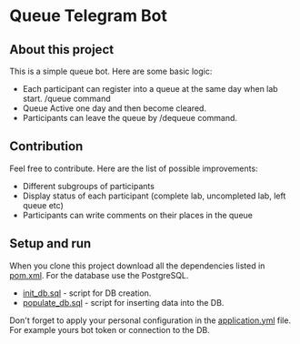 # Queue Telegram Bot
## About this project
This is a simple queue bot. Here are some basic logic:
- Each participant can register into a queue at the same day when lab start. /queue command 
- Queue Active one day and then become cleared.
- Participants can leave the queue by /dequeue command.

## Contribution
Feel free to contribute. Here are the list of possible improvements:
- Different subgroups of participants
- Display status of each participant (complete lab, uncompleted lab, left queue etc)
- Participants can write comments on their places in the queue

## Setup and run
When you clone this project download all the dependencies listed in [pom.xml](pom.xml). 
For the database use the PostgreSQL. 
* [init_db.sql](src/main/resources/database/init_db.sql) - script for DB creation.
* [populate_db.sql](src/main/resources/database/populate_db.sql) - script for inserting data into the DB.

Don't forget to apply your personal configuration in the [application.yml](src/main/resources/config/application.yml) file. For example yours bot token or connection to the DB.
